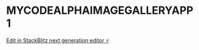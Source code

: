 # MYCODEALPHAIMAGEGALLERYAPP1

[Edit in StackBlitz next generation editor ⚡️](https://stackblitz.com/~/github.com/YERRAGUNA123/MYCODEALPHAIMAGEGALLERYAPP1)